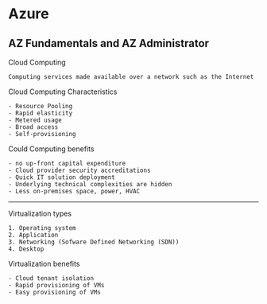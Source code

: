 # Azure
AZ Fundamentals and AZ Administrator
----

Cloud Computing

    Computing services made available over a network such as the Internet

Cloud Computing Characteristics

    - Resource Pooling
    - Rapid elasticity
    - Metered usage
    - Broad access
    - Self-provisioning
    
Could Computing benefits

    - no up-front capital expenditure
    - Cloud provider security accreditations
    - Quick IT solution deployment
    - Underlying technical complexities are hidden
    - Less on-premises space, power, HVAC

----

Virtualization types

    1. Operating system
    2. Application
    3. Networking (Sofware Defined Networking (SDN))
    4. Desktop

Virtualization benefits

    - Cloud tenant isolation
    - Rapid provisioning of VMs
    - Easy provisioning of VMs

